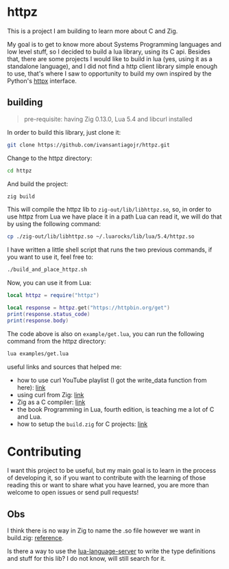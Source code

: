 # httpz

This is a project I am building to learn more about C and Zig.

My goal is to get to know more about Systems Programming languages and low level stuff, so I decided to build a lua library, using its C api.
Besides that, there are some projects I would like to build in lua (yes, using it as a standalone language), and I did not find a http client library simple enough to use, that's where I saw to opportunity to build my own inspired by the Python's [httpx](https://www.python-httpx.org/) interface.

## building
> pre-requisite: having Zig 0.13.0, Lua 5.4 and libcurl installed

In order to build this library, just clone it:
```sh
git clone https://github.com/ivansantiagojr/httpz.git
```

Change to the httpz directory:
```sh
cd httpz
```

And build the project:
```sh
zig build
```

This will compile the httpz lib to `zig-out/lib/libhttpz.so`, so, in order to use httpz from Lua we have place it in a path Lua can read it, we will do that by using the following command:
```sh
cp ./zig-out/lib/libhttpz.so ~/.luarocks/lib/lua/5.4/httpz.so
```

I have written a little shell script that runs the two previous commands, if you want to use it, feel free to:
```sh
./build_and_place_httpz.sh
```

Now, you can use it from Lua:
```lua
local httpz = require("httpz")

local response = httpz.get("https://httpbin.org/get")
print(response.status_code)
print(response.body)
```

The code above is also on `example/get.lua`, you can run the following command from the httpz directory:
```sh
lua examples/get.lua
```

useful links and sources that helped me:
- how to use curl YouTube playlist (I got the write_data function from here): [link](https://youtube.com/playlist?list=PLA1FTfKBAEX6p-lfk1l_Q2zh2E5wd-cup&si=-FO9rDDavFVTE5H_)
- using curl from Zig: [link](https://ziglang.org/learn/samples/#using-curl-from-zig)
- Zig as a C compiler: [link](https://ziglang.org/learn/overview/#zig-is-also-a-c-compiler)
- the book Programming in Lua, fourth edition, is teaching me a lot of C and Lua.
- how to setup the `build.zig` for C projects: [link](https://www.reddit.com/r/Zig/comments/1cjtcc9/zig_013_fail_to_build_c_file/)

# Contributing
I want this project to be useful, but my main goal is to learn in the process of developing it, so if you want to contribute with the learning of those reading this or want to share what you have learned, you are more than welcome to open issues or send pull requests!

## Obs

I think there is no way in Zig to name the .so file however we want in build.zig: [reference](https://github.com/ziglang/zig/issues/2231
).

Is there a way to use the [lua-language-server](https://github.com/LuaLS/lua-language-server) to write the type definitions and stuff for this lib? I do not know, will still search for it.
